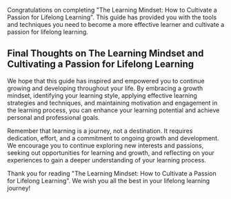 
Congratulations on completing "The Learning Mindset: How to Cultivate a Passion for Lifelong Learning". This guide has provided you with the tools and techniques you need to become a more effective learner and cultivate a passion for lifelong learning.

Final Thoughts on The Learning Mindset and Cultivating a Passion for Lifelong Learning
--------------------------------------------------------------------------------------

We hope that this guide has inspired and empowered you to continue growing and developing throughout your life. By embracing a growth mindset, identifying your learning style, applying effective learning strategies and techniques, and maintaining motivation and engagement in the learning process, you can enhance your learning potential and achieve personal and professional goals.

Remember that learning is a journey, not a destination. It requires dedication, effort, and a commitment to ongoing growth and development. We encourage you to continue exploring new interests and passions, seeking out opportunities for learning and growth, and reflecting on your experiences to gain a deeper understanding of your learning process.

Thank you for reading "The Learning Mindset: How to Cultivate a Passion for Lifelong Learning". We wish you all the best in your lifelong learning journey!

